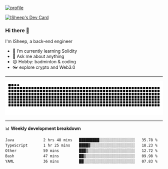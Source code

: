 [![profile](https://user-images.githubusercontent.com/54968314/208005045-e4b42f3b-833d-4242-bfcc-e764865553a2.svg)](https://www.calligrapher.ai/)

<a href="https://app.daily.dev/linziyang1106"><img src="https://api.daily.dev/devcards/v2/i4Spwx5Skx5FpTqWcwoit.png?r=kgx&type=wide" width="652" alt="ISheep's Dev Card"/></a>

### Hi there 🐏

I'm ISheep, a back-end engineer

- 🔭 I’m currently learning Solidity
- 💬 Ask me about anything
- 😄 Hobby: badminton & coding
- 👓 explore crypto and Web3.0

-------

![](https://raw.githubusercontent.com/ISheepp/ISheepp/output/github-contribution-grid-snake.svg)

-------

📊 **Weekly development breakdown**
<!--START_SECTION:waka-->

```txt
Java             2 hrs 48 mins   █████████░░░░░░░░░░░░░░░░   35.78 %
TypeScript       1 hr 25 mins    ████▓░░░░░░░░░░░░░░░░░░░░   18.23 %
Other            59 mins         ███▒░░░░░░░░░░░░░░░░░░░░░   12.72 %
Bash             47 mins         ██▒░░░░░░░░░░░░░░░░░░░░░░   09.98 %
YAML             36 mins         ██░░░░░░░░░░░░░░░░░░░░░░░   07.83 %
```

<!--END_SECTION:waka-->
